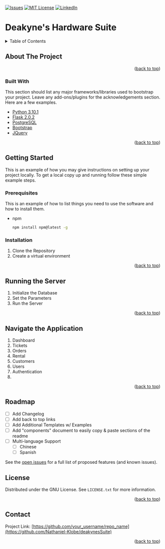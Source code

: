 [![Issues][issues-shield]][issues-url]
[![MIT License][license-shield]][license-url]
[![LinkedIn][linkedin-shield]][linkedin-url]


# Deakyne's Hardware Suite

<details>
  <summary>Table of Contents</summary>
  <ol>
    <li>
      <a href="#about-the-project">About The Project</a>
      <ul>
        <li><a href="#built-with">Built With</a></li>
      </ul>
    </li>
    <li>
      <a href="#getting-started">Getting Started</a>
      <ul>
        <li><a href="#prerequisites">Prerequisites</a></li>
        <li><a href="#installation">Installation</a></li>
      </ul>
    </li>
    <li><a href="#running-the-server">Usage</a></li>
    <li><a href="#navigate-the-application">Usage</a></li>
    <li><a href="#roadmap">Roadmap</a></li>
    <li><a href="#license">License</a></li>
    <li><a href="#contact">Contact</a></li>
  </ol>
</details>

## About The Project

<p align="right">(<a href="#top">back to top</a>)</p>

### Built With

This section should list any major frameworks/libraries used to bootstrap your project. Leave any add-ons/plugins for the acknowledgements section. Here are a few examples.

* [Python 3.10.1](https://www.python.org/)
* [Flask 2.0.2](https://flask.palletsprojects.com/en/2.0.x/)
* [PostgreSQL](https://www.postgresql.org/)
* [Bootstrap](https://getbootstrap.com)
* [JQuery](https://jquery.com)

<p align="right">(<a href="#top">back to top</a>)</p>

## Getting Started

This is an example of how you may give instructions on setting up your project locally.
To get a local copy up and running follow these simple example steps.

### Prerequisites

This is an example of how to list things you need to use the software and how to install them.
* npm
  ```sh
  npm install npm@latest -g
  ```


### Installation

 1. Clone the Repository
 2. Create a virtual environment

<p align="right">(<a href="#top">back to top</a>)</p>

## Running the Server

 1. Initialize the Database
 2. Set the Parameters
 3. Run the Server

<p align="right">(<a href="#top">back to top</a>)</p>

## Navigate the Application

 1. Dashboard
 2. Tickets
 3. Orders
 4. Rental
 5. Customers
 6. Users
 7. Authentication
 8. 
 
<p align="right">(<a href="#top">back to top</a>)</p>

 
## Roadmap

- [ ] Add Changelog
- [ ] Add back to top links
- [ ] Add Additional Templates w/ Examples
- [ ] Add "components" document to easily copy & paste sections of the readme
- [ ] Multi-language Support
    - [ ] Chinese
    - [ ] Spanish

See the [open issues](https://github.com/Nathaniel-Klobe/DeakynesSuite/issues) for a full list of proposed features (and known issues).



## License

Distributed under the GNU License. See `LICENSE.txt` for more information.

<p align="right">(<a href="#top">back to top</a>)</p>

## Contact


Project Link: [https://github.com/your_username/repo_name](https://github.com/Nathaniel-Klobe/deakynesSuite)

<p align="right">(<a href="#top">back to top</a>)</p>

[contributors-shield]: https://img.shields.io/github/contributors/othneildrew/Best-README-Template.svg?style=for-the-badge
[contributors-url]: https://github.com/othneildrew/Best-README-Template/graphs/contributors
[forks-shield]: https://img.shields.io/github/forks/othneildrew/Best-README-Template.svg?style=for-the-badge
[forks-url]: https://github.com/othneildrew/Best-README-Template/network/members
[stars-shield]: https://img.shields.io/github/stars/othneildrew/Best-README-Template.svg?style=for-the-badge
[stars-url]: https://github.com/othneildrew/Best-README-Template/stargazers
[issues-shield]: https://img.shields.io/github/issues/othneildrew/Best-README-Template.svg?style=for-the-badge
[issues-url]: https://github.com/othneildrew/Best-README-Template/issues
[license-shield]: https://img.shields.io/github/license/othneildrew/Best-README-Template.svg?style=for-the-badge
[license-url]: https://github.com/othneildrew/Best-README-Template/blob/master/LICENSE.txt
[linkedin-shield]: https://img.shields.io/badge/-LinkedIn-black.svg?style=for-the-badge&logo=linkedin&colorB=555
[linkedin-url]: https://www.linkedin.com/in/nate-klobe-753b59225/
[product-screenshot]: images/screenshot.png
